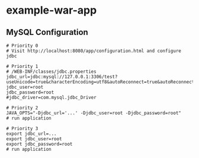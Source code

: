 # example-war-app


## MySQL Configuration

	# Priority 0
	# Visit http://localhost:8080/app/configuration.html and configure jdbc
	
	# Priority 1
	# /WEB-INF/classes/jdbc.properties
	jdbc_url=jdbc:mysql://127.0.0.1:3306/test?useUnicode=true&characterEncoding=utf8&autoReconnect=true&autoReconnectForPools=true&failOverReadOnly=false
	jdbc_user=root
	jdbc_password=root
	#jdbc_driver=com.mysql.jdbc_Driver
	
	# Priority 2
	JAVA_OPTS="-Djdbc_url='...' -Djdbc_user=root -Djdbc_password=root"
	# run application
	
	# Priority 3
	export jdbc_url=...
	export jdbc_user=root
	export jdbc_password=root
	# run application